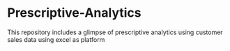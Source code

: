 # Prescriptive-Analytics
This repository includes a glimpse of prescriptive analytics using customer sales data using excel as platform
